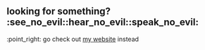 <h2>looking for something? :see_no_evil::hear_no_evil::speak_no_evil: </h2>
<p>:point_right: go check out <a href="https://clenemt.com">my website</a> instead</p>

